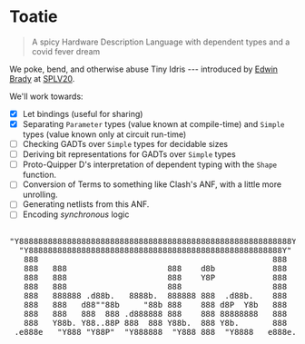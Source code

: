 # Toatie

> A spicy Hardware Description Language with dependent types
> and a covid fever dream

We poke, bend, and otherwise abuse Tiny Idris --- introduced by
[Edwin Brady](https://github.com/edwinb) at
[SPLV20](https://github.com/edwinb/SPLV20).

We'll work towards:

  - [X] Let bindings (useful for sharing)
  - [X] Separating `Parameter` types (value known at compile-time) and `Simple`
      types (value known only at circuit run-time)
  - [ ] Checking GADTs over `Simple` types for decidable sizes
  - [ ] Deriving bit representations for GADTs over `Simple` types
  - [ ] Proto-Quipper D's interpretation of dependent typing with the `Shape` function.
  - [ ] Conversion of Terms to something like Clash's ANF, with a little more unrolling.
  - [ ] Generating netlists from this ANF.
  - [ ] Encoding _synchronous_ logic

<pre>

"Y888888888888888888888888888888888888888888888888888888888Y"
  "Y88888888888888888888888888888888888888888888888888888Y"
   888                                                 888
   888   888                     888    d8b            888
   888   888                     888    Y8P            888
   888   888                     888                   888
   888   888888 .d88b.   8888b.  888888 888  .d88b.    888
   888   888   d88""88b     "88b 888    888 d8P  Y8b   888
   888   888   888  888 .d888888 888    888 88888888   888
   888   Y88b. Y88..88P 888  888 Y88b.  888 Y8b.       888
 .e888e   "Y888 "Y88P"  "Y888888  "Y888 888  "Y8888   e888e. 
</pre>                                               
